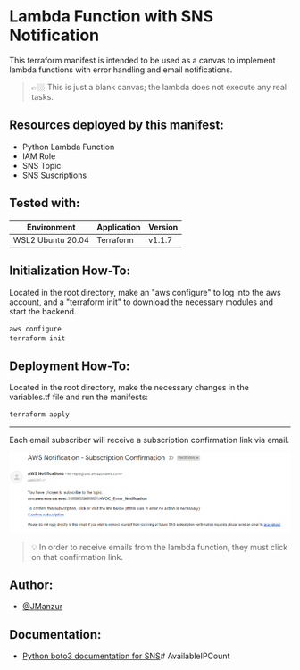 # Lambda Function with SNS Notification

This terraform manifest is intended to be used as a canvas to implement  lambda functions with error handling and email notifications.

> 👉🏼 This is just a blank canvas; the lambda does not execute any real tasks.

## Resources deployed by this manifest:

- Python Lambda Function
- IAM Role
- SNS Topic
- SNS Suscriptions

## Tested with: 

| Environment | Application | Version  |
| ----------------- |-----------|---------|
| WSL2 Ubuntu 20.04 | Terraform | v1.1.7  |

## Initialization How-To:

Located in the root directory, make an "aws configure" to log into the aws account, and a "terraform init" to download the necessary modules and start the backend.

```bash
aws configure
terraform init
```

## Deployment How-To:

Located in the root directory, make the necessary changes in the variables.tf file and run the manifests:

```bash
terraform apply
```

---- 

Each email subscriber will receive a subscription confirmation link via email. 

![App Screenshot](images/sns_subscription.png)

>💡 In order to receive emails from the lambda function, they must click on that confirmation link.
## Author:

- [@JManzur](https://jmanzur.com)

## Documentation:

- [Python boto3 documentation for SNS](https://boto3.amazonaws.com/v1/documentation/api/latest/reference/services/sns.html)# AvailableIPCount
